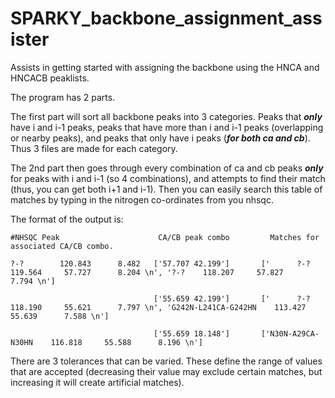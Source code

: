 # SPARKY_backbone_assignment_assister
Assists in getting started with assigning the backbone using the HNCA and HNCACB peaklists. 

The program has 2 parts.

The first part will sort all backbone peaks into 3 categories. Peaks that ***only*** have i and i-1 peaks, peaks that have more than i and i-1 peaks (overlapping or nearby peaks), and peaks that only have i peaks (***for both ca and cb***). Thus 3 files are made for each category. 

The 2nd part then goes through every combination of ca and cb peaks ***only*** for peaks with i and i-1 (so 4 combinations), and attempts to find their match (thus, you can get both i+1 and i-1). Then you can easily search this table of matches by typing in the nitrogen co-ordinates from you nhsqc. 

The format of the output is: 

```
#NHSQC Peak                      CA/CB peak combo         Matches for associated CA/CB combo.

?-?        120.843      8.482   ['57.707 42.199']       ['      ?-?    119.564     57.727      8.204 \n', '?-?    118.207     57.827      7.794 \n']

                                ['55.659 42.199']       ['      ?-?    118.190     55.621      7.797 \n', 'G242N-L241CA-G242HN    113.427     55.639      7.588 \n']

                                ['55.659 18.148']       ['N30N-A29CA-N30HN    116.818     55.588      8.196 \n']
```                                

There are 3 tolerances that can be varied. These define the range of values that are accepted (decreasing their value may exclude certain matches, but increasing it will create artificial matches). 


